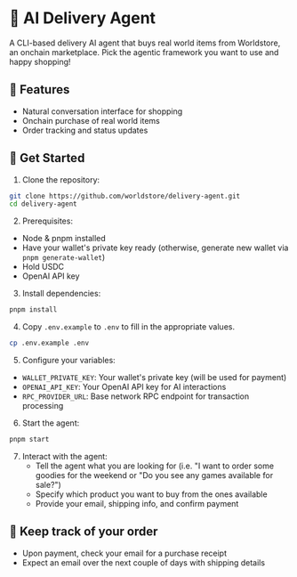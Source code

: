 # 🤖 AI Delivery Agent

A CLI-based delivery AI agent that buys real world items from Worldstore, an onchain marketplace. Pick the agentic framework you want to use and happy shopping!

## 🌟 Features

- Natural conversation interface for shopping
- Onchain purchase of real world items
- Order tracking and status updates

## 🚀 Get Started

1. Clone the repository:
```bash
git clone https://github.com/worldstore/delivery-agent.git
cd delivery-agent
```

2. Prerequisites:
- Node & pnpm installed
- Have your wallet's private key ready (otherwise, generate new wallet via `pnpm generate-wallet`)
- Hold USDC 
- OpenAI API key

3. Install dependencies:
```bash
pnpm install
```

4. Copy `.env.example` to `.env` to fill in the appropriate values.
```bash
cp .env.example .env
```

5. Configure your variables:

- `WALLET_PRIVATE_KEY`: Your wallet's private key (will be used for payment)
- `OPENAI_API_KEY`: Your OpenAI API key for AI interactions
- `RPC_PROVIDER_URL`: Base network RPC endpoint for transaction processing

6. Start the agent:
```bash
pnpm start
```

7. Interact with the agent:
   - Tell the agent what you are looking for (i.e. "I want to order some goodies for the weekend or "Do you see any games available for sale?")
   - Specify which product you want to buy from the ones available
   - Provide your email, shipping info, and confirm payment

## 🚀 Keep track of your order

- Upon payment, check your email for a purchase receipt 
- Expect an email over the next couple of days with shipping details
